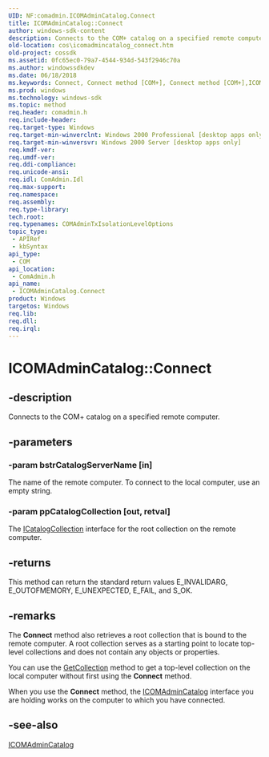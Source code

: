 ```yaml
---
UID: NF:comadmin.ICOMAdminCatalog.Connect
title: ICOMAdminCatalog::Connect
author: windows-sdk-content
description: Connects to the COM+ catalog on a specified remote computer.
old-location: cos\icomadmincatalog_connect.htm
old-project: cossdk
ms.assetid: 0fc65ec0-79a7-4544-934d-543f2946c70a
ms.author: windowssdkdev
ms.date: 06/18/2018
ms.keywords: Connect, Connect method [COM+], Connect method [COM+],ICOMAdminCatalog interface, ICOMAdminCatalog interface [COM+],Connect method, ICOMAdminCatalog.Connect, ICOMAdminCatalog::Connect, _cos_ICOMAdminCatalog_Connect, comadmin/ICOMAdminCatalog::Connect, cos.icomadmincatalog_connect
ms.prod: windows
ms.technology: windows-sdk
ms.topic: method
req.header: comadmin.h
req.include-header: 
req.target-type: Windows
req.target-min-winverclnt: Windows 2000 Professional [desktop apps only]
req.target-min-winversvr: Windows 2000 Server [desktop apps only]
req.kmdf-ver: 
req.umdf-ver: 
req.ddi-compliance: 
req.unicode-ansi: 
req.idl: ComAdmin.Idl
req.max-support: 
req.namespace: 
req.assembly: 
req.type-library: 
tech.root: 
req.typenames: COMAdminTxIsolationLevelOptions
topic_type:
 - APIRef
 - kbSyntax
api_type:
 - COM
api_location:
 - ComAdmin.h
api_name:
 - ICOMAdminCatalog.Connect
product: Windows
targetos: Windows
req.lib: 
req.dll: 
req.irql: 
---
```


# ICOMAdminCatalog::Connect


## -description


Connects to the COM+ catalog on a specified remote computer. 



## -parameters




### -param bstrCatalogServerName [in]

The name of the remote computer. To connect to the local computer, use an empty string.


### -param ppCatalogCollection [out, retval]

The <a href="https://msdn.microsoft.com/7c24ead4-d69f-467d-b3d8-a81adbc49a7b">ICatalogCollection</a> interface for the root collection on the remote computer.


## -returns



This method can return the standard return values E_INVALIDARG, E_OUTOFMEMORY, E_UNEXPECTED, E_FAIL, and S_OK.




## -remarks



The <b>Connect</b> method also retrieves a root collection that is bound to the remote computer. A root collection serves as a starting point to locate top-level collections and does not contain any objects or properties.

You can use the <a href="https://msdn.microsoft.com/6f01a7a7-d8f3-470f-8eb3-aa698b353af1">GetCollection</a> method to get a top-level collection on the local computer without first using the <b>Connect</b> method.

When you use the <b>Connect</b> method, the <a href="https://msdn.microsoft.com/2c3c49df-9ca5-40ea-b45c-f4eca1004602">ICOMAdminCatalog</a> interface you are holding works on the computer to which you have connected.




## -see-also




<a href="https://msdn.microsoft.com/2c3c49df-9ca5-40ea-b45c-f4eca1004602">ICOMAdminCatalog</a>
 

 

